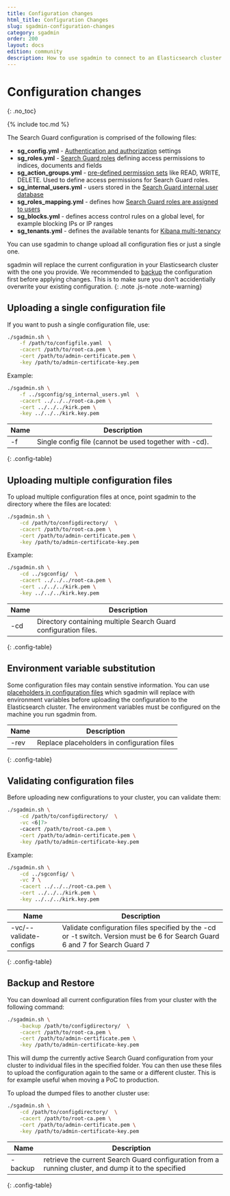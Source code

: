```yaml
---
title: Configuration changes
html_title: Configuration Changes
slug: sgadmin-configuration-changes
category: sgadmin
order: 200
layout: docs
edition: community
description: How to use sgadmin to connect to an Elasticsearch cluster and upload configuration changes
---
```

<!---
Copyright 2020 floragunn GmbH
-->

# Configuration changes
{: .no_toc}

{% include toc.md %}

The Search Guard configuration is comprised of the following files:

* **sg_config.yml** - [Authentication and authorization](authentication-authorization) settings
* **sg_roles.yml** - [Search Guard roles](roles-permissions) defining access permissions to indices, documents and fields
* **sg_action_groups.yml** - [pre-defined permission sets](configuration_action_groups.md) like READ, WRITE, DELETE. Used to define access permissions for Search Guard roles.
* **sg_internal_users.yml** - users stored in the [Search Guard internal user database](internal-users-database)
* **sg_roles_mapping.yml** - defines how [Search Guard roles are assigned to users](mapping-users-roles)
* **sg_blocks.yml** - defines access control rules on a global level, for example blocking IPs or IP ranges
* **sg_tenants.yml** - defines the available tenants for [Kibana multi-tenancy](kibana_multitenancy.md)

You can use sgadmin to change upload all configuration fies or just a single one.

sgadmin will replace the current configuration in your Elasticsearch cluster with the one you provide. We recommended to [backup](#backup-and-restore) the configuration first before applying changes. This is to make sure you don't accidentially overwrite your existing configuration.
{: .note .js-note .note-warning}

## Uploading a single configuration file

If you want to push a single configuration file, use:

```bash
./sgadmin.sh \
    -f /path/to/configfile.yaml  \
    -cacert /path/to/root-ca.pem \
    -cert /path/to/admin-certificate.pem \
    -key /path/to/admin-certificate-key.pem    
```

Example:

```bash
./sgadmin.sh \
    -f ../sgconfig/sg_internal_users.yml  \
    -cacert ../../../root-ca.pem \
    -cert ../../../kirk.pem \
    -key ../../../kirk.key.pem    
```

| Name | Description |
|---|---|
| -f | Single config file (cannot be used together with -cd).  |
{: .config-table}

## Uploading multiple configuration files

To upload multiple configuration files at once, point sgadmin to the directory where the files are located: 

```bash
./sgadmin.sh \
    -cd /path/to/configdirectory/  \
    -cacert /path/to/root-ca.pem \
    -cert /path/to/admin-certificate.pem \
    -key /path/to/admin-certificate-key.pem    
```

Example:

```bash
./sgadmin.sh \
    -cd ../sgconfig/  \
    -cacert ../../../root-ca.pem \
    -cert ../../../kirk.pem \
    -key ../../../kirk.key.pem    
```

| Name | Description |
|---|---|
| -cd | Directory containing multiple Search Guard configuration files. |
{: .config-table}

## Environment variable substitution

Some configuration files may contain senstive information. You can use [placeholders in configuration files](configuration_environment_variables.md) which sgadmin will replace with environment variables before uploading the configuration to the Elasticsearch cluster. The environment variables must be configured on the machine you run sgadmin from.

| Name | Description |
|---|---|
| -rev | Replace placeholders in configuration files  |
{: .config-table}

## Validating configuration files

Before uploading new configurations to your cluster, you can validate them:

```bash
./sgadmin.sh \
    -cd /path/to/configdirectory/  \
    -vc <6|7>
    -cacert /path/to/root-ca.pem \
    -cert /path/to/admin-certificate.pem \
    -key /path/to/admin-certificate-key.pem    
```

Example:

```bash
./sgadmin.sh \
    -cd ../sgconfig/ \
    -vc 7 \
    -cacert ../../../root-ca.pem \
    -cert ../../../kirk.pem \
    -key ../../../kirk.key.pem    
```

| Name | Description |
|---|---|
| -vc/--validate-configs <version> | Validate configuration files specified by the -cd or -t switch. Version must be 6 for Search Guard 6 and 7 for Search Guard 7|
{: .config-table}

## Backup and Restore

You can download all current configuration files from your cluster with the following command:

```bash
./sgadmin.sh \
    -backup /path/to/configdirectory/  \
    -cacert /path/to/root-ca.pem \
    -cert /path/to/admin-certificate.pem \
    -key /path/to/admin-certificate-key.pem    
```

This will dump the currently active Search Guard configuration from your cluster to individual files in the specified folder. You can then use these files to upload the configuration again to the same or a different cluster. This is for example useful when moving a PoC to production.

To upload the dumped files to another cluster use:

```bash
./sgadmin.sh \
    -cd /path/to/configdirectory/  \
    -cacert /path/to/root-ca.pem \
    -cert /path/to/admin-certificate.pem \
    -key /path/to/admin-certificate-key.pem    
```

| Name | Description |
|---|---|
| -backup <folder> | retrieve the current Search Guard configuration from a running cluster, and dump it to the specified <folder>|
{: .config-table}